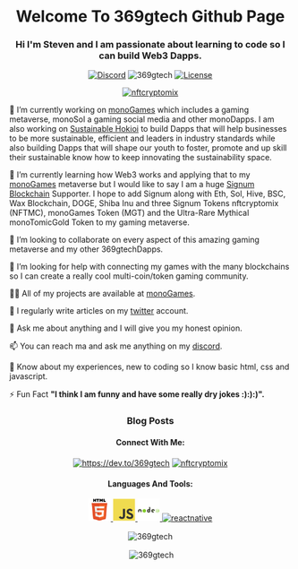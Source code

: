<h1 align="center">Welcome To 369gtech Github Page</h1>
<h3 align="center">Hi I'm Steven and I am passionate about learning to code so I can build Web3 Dapps.</h3>

<p align="center"> 
<a href="https://discord.gg/ZPfNH5ua"><img src="https://img.shields.io/static/v1?logo=discord&label=&message=Discord&color=36393f&style=flat-square" alt="Discord"></a>
<img src="https://komarev.com/ghpvc/?username=369gtech&label=Profile%20Views&color=brightgreen&style=flat" alt="369gtech" />
<a href="https://github.com/369gtech/MIT-License/blob/main/LICENSE"><img src="https://img.shields.io/github/license/antonkomarev/github-profile-views-counter.svg?&color=green&style=flat-square" alt="License"></a>
</p>
<p align="center"> <a href="https://twitter.com/nftcryptomix" target="blank"><img src="https://img.shields.io/twitter/follow/nftcryptomix?logo=twitter&style=for-the-badge" alt="nftcryptomix" /></a> </p>

🔭 I’m currently working on [monoGames](https://github.com/369gtech/monoGames) which includes a gaming metaverse, monoSol a gaming social media and other monoDapps. I am also working on [Sustainable Hokioi](https://github.com/369gtech/Sustainable-Hokioi) to build Dapps that will help businesses to be more sustainable, efficient and leaders in industry standards while also building Dapps that will shape our youth to foster, promote and up skill their sustainable know how to keep innovating the sustainability space.

🌱 I’m currently learning how Web3 works and applying that to my [monoGames](https://github.com/369gtech/monoGames) metaverse but I would like to say I am a huge [Signum Blockchain](https://www.signum.network/) Supporter. I hope to add Signum along with Eth, Sol, Hive, BSC, Wax Blockchain, DOGE, Shiba Inu and three Signum Tokens nftcryptomix (NFTMC), monoGames Token (MGT) and the Ultra-Rare Mythical monoTomicGold Token to my gaming metaverse.

👯 I’m looking to collaborate on every aspect of this amazing gaming metaverse and my other 369gtechDapps.

🤝 I’m looking for help with connecting my games with the many blockchains so I can create a really cool multi-coin/token gaming community.

👨‍💻 All of my projects are available at [monoGames](https://github.com/369gtech/monoGames).

📝 I regularly write articles on my [twitter](https://twitter.com/nftcryptomix) account.

💬 Ask me about anything and I will give you my honest opinion.

📫 You can reach ma and ask me anything on my [discord](https://discord.gg/aTYpM7qX).

📄 Know about my experiences, new to coding so I know basic html, css and javascript.

⚡ Fun Fact **"I think I am funny and have some really dry jokes :):):)".**

<h3 align="center"><strong>Blog Posts</strong></h3>
<!-- BLOG-POST-LIST:START -->
<!-- BLOG-POST-LIST:END -->

<h4 align="center"><strong>Connect With Me:</strong></h4>
<p align="center">
<a href="https://dev.to/https://dev.to/369gtech" target="blank"><img align="center" src="https://raw.githubusercontent.com/rahuldkjain/github-profile-readme-generator/master/src/images/icons/Social/devto.svg" alt="https://dev.to/369gtech" height="30" width="40" /></a>
<a href="https://twitter.com/nftcryptomix" target="blank"><img align="center" src="https://raw.githubusercontent.com/rahuldkjain/github-profile-readme-generator/master/src/images/icons/Social/twitter.svg" alt="nftcryptomix" height="30" width="40" /></a>
</p>

<h4 align="center"><strong>Languages And Tools:</strong></h4>
<p align="center"> <a href="https://www.w3.org/html/" target="_blank" rel="noreferrer"> <img src="https://raw.githubusercontent.com/devicons/devicon/master/icons/html5/html5-original-wordmark.svg" alt="html5" width="40" height="40"/> </a> <a href="https://developer.mozilla.org/en-US/docs/Web/JavaScript" target="_blank" rel="noreferrer"> <img src="https://raw.githubusercontent.com/devicons/devicon/master/icons/javascript/javascript-original.svg" alt="javascript" width="40" height="40"/> </a> <a href="https://nodejs.org" target="_blank" rel="noreferrer"> <img src="https://raw.githubusercontent.com/devicons/devicon/master/icons/nodejs/nodejs-original-wordmark.svg" alt="nodejs" width="40" height="40"/> </a> <a href="https://reactnative.dev/" target="_blank" rel="noreferrer"> <img src="https://reactnative.dev/img/header_logo.svg" alt="reactnative" width="40" height="40"/> </a> </p>
<p></p>
<p align="center"><img align="center" src="https://github-readme-stats.vercel.app/api/top-langs?username=369gtech&show_icons=true&locale=en&layout=compact" alt="369gtech" /></p>

<p align="center">&nbsp;<img align="center" src="https://github-readme-stats.vercel.app/api?username=369gtech&show_icons=true&locale=en" alt="369gtech" /></p>
